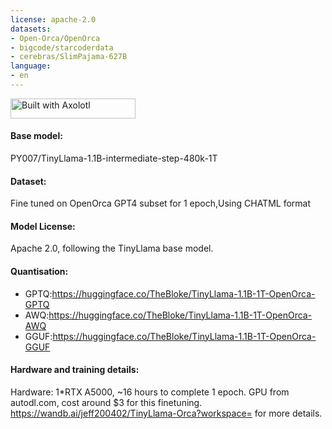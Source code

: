 ```yaml
---
license: apache-2.0
datasets:
- Open-Orca/OpenOrca
- bigcode/starcoderdata
- cerebras/SlimPajama-627B
language:
- en
---
```


[<img src="https://raw.githubusercontent.com/OpenAccess-AI-Collective/axolotl/main/image/axolotl-badge-web.png" alt="Built with Axolotl" width="200" height="32"/>](https://github.com/OpenAccess-AI-Collective/axolotl)

#### Base model:
PY007/TinyLlama-1.1B-intermediate-step-480k-1T 

#### Dataset:
Fine tuned on OpenOrca GPT4 subset for 1 epoch,Using CHATML format

#### Model License:
Apache 2.0, following the TinyLlama base model.

#### Quantisation:
 - GPTQ:https://huggingface.co/TheBloke/TinyLlama-1.1B-1T-OpenOrca-GPTQ
 - AWQ:https://huggingface.co/TheBloke/TinyLlama-1.1B-1T-OpenOrca-AWQ
 - GGUF:https://huggingface.co/TheBloke/TinyLlama-1.1B-1T-OpenOrca-GGUF

#### Hardware and training details:
Hardware: 1*RTX A5000, ~16 hours to complete 1 epoch. GPU from autodl.com, cost around $3 for this finetuning. 
https://wandb.ai/jeff200402/TinyLlama-Orca?workspace= for more details.